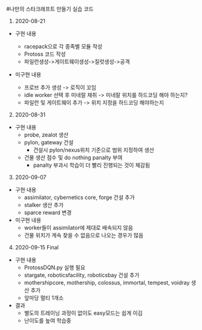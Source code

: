 #나만의 스타크래프트 만들기 실습 코드

1. 2020-08-21
- 구현 내용
    - racepack으로 각 종족별 모듈 작성
    - Protoss 코드 작성
    - 파일런생성->게이트웨이생성->질럿생성->공격
    
- 미구현 내용
    - 프로브 추가 생성 -> 로직이 꼬임
    - idle worker 선택 후 미네랄 채취 -> 미네랄 위치를 하드코딩 해야 하는지?
    - 파일런 및 게이트웨이 추가 -> 위치 지정을 하드코딩 해야하는지

2. 2020-08-31
- 구현 내용
    - probe, zealot 생산
    - pylon, gateway 건설
        - 건설시 pylon/nexus위치 기준으로 범위 지정하여 생산
    - 건물 생산 점수 및 do nothing panalty 부여
        - panalty 부과시 학습이 더 빨리 진행되는 것이 체감됨

3. 2020-09-07
- 구현 내용
    - assimilator, cybernetics core, forge 건설 추가
    - stalker 생산 추가
    - sparce reward 변경
- 미구현 내용
    - worker들이 assimilator에 제대로 배속되지 않음
    - 건물 위치가 계속 찾을 수 없음으로 나오는 경우가 많음
    
4. 2020-09-15 Final
- 구현 내용
    - ProtossDQN.py 실행 필요
    - stargate, roboticsfacility, roboticsbay 건설 추가
    - mothershipcore, mothership, colossus, immortal, tempest, voidray 생산 추가
    - 앞마당 멀티 1개소 
- 결과
    - 별도의 트레이닝 과정이 없이도 easy모드는 쉽게 이김
    - 난이도를 높여 학습중
